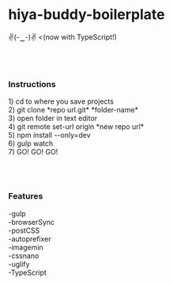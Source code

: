<h1>hiya-buddy-boilerplate</h1>
✌(-‿-)✌ <(now with TypeScript!)

<br/><br/>

<h3>Instructions</h3>
1) cd to where you save projects<br/>
2) git clone *repo url.git* *folder-name*<br/>
3) open folder in text editor<br/>
4) git remote set-url origin *new repo url*<br/>
5) npm install --only=dev<br/>
6) gulp watch<br/>
7) GO! GO! GO!<br/>


<br/><br/>

<h3>Features</h3>
-gulp<br/>
-browserSync<br/>
-postCSS<br/>
-autoprefixer<br/>
-imagemin<br/>
-cssnano<br/>
-uglify<br/>
-TypeScript<br/>